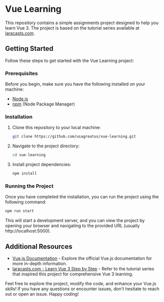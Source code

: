 # Vue Learning

This repository contains a simple assignments project designed to help you learn Vue 3. The project is based on the tutorial series available at [laracasts.com](https://laracasts.com/series/learn-vue-3-step-by-step).

## Getting Started

Follow these steps to get started with the Vue Learning project:

### Prerequisites

Before you begin, make sure you have the following installed on your machine:

- [Node.js](https://nodejs.org/)
- [npm](https://www.npmjs.com/) (Node Package Manager)

### Installation

1. Clone this repository to your local machine:

    ```bash
    git clone https://github.com/usagreatus/vue-learning.git
    ```

2. Navigate to the project directory:

    ```bash
    cd vue-learning
    ```

3. Install project dependencies:

    ```bash
    npm install
    ```

### Running the Project

Once you have completed the installation, you can run the project using the following command:

```bash
npm run start
```

This will start a development server, and you can view the project by opening your browser and navigating to the provided URL (usually http://localhost:5000).

## Additional Resources

- [Vue.js Documentation](https://v3.vuejs.org/) - Explore the official Vue.js documentation for more in-depth information.
- [laracasts.com - Learn Vue 3 Step by Step](https://laracasts.com/series/learn-vue-3-step-by-step) - Refer to the tutorial series that inspired this project for comprehensive Vue 3 learning.

Feel free to explore the project, modify the code, and enhance your Vue.js skills! If you have any questions or encounter issues, don't hesitate to reach out or open an issue. Happy coding!